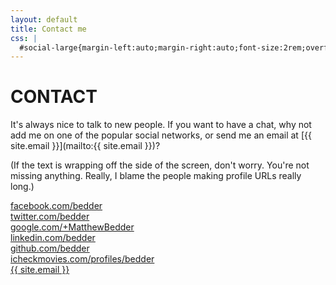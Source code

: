 ```yaml
---
layout: default
title: Contact me
css: |
  #social-large{margin-left:auto;margin-right:auto;font-size:2rem;overflow:hidden}.scroll-warning{display:none}@media only screen and (max-width:650px){.scroll-warning{display:inline}}@media only screen and (-webkit-min-device-pixel-ratio:2),ony screen and (min-resolution:192dpi){#social-large{font-size:4rem}}
---
```


# CONTACT

It's always nice to talk to new people. If you want to have a chat, why not add me on one of the popular social networks, or send me an email at [<span class="email">{{ site.email }}</span>](mailto:{{ site.email }})?

(If the text is wrapping off the side of the screen, don't worry. You're not missing anything. Really, I blame the people making profile URLs really long.)

<div id="social-large" >
	<div class="social-large-entry">
		<a href="https://www.facebook.com/bedder/" class="fa-stack">
			<i class="fb-logo fa fa-circle fa-stack-2x"></i>
			<i class="bg-logo fa fa-facebook fa-stack-1x"></i>
		</a>
		<a href="https://www.facebook.com/bedder/">
			facebook.com/bedder
		</a>
	</div>
	<div class="social-large-entry">
		<a href="https://www.twitter.com/bedder/" class="fa-stack">
			<i class="tw-logo fa fa-circle fa-stack-2x"></i>
			<i class="bg-logo fa fa-twitter fa-stack-1x"></i>
		</a>
		<a href="https://www.twitter.com/bedder/">
			twitter.com/bedder
		</a>
	</div>
	<div class="social-large-entry">
		<a href="https://www.google.com/+MatthewBedder/" class="fa-stack">
			<i class="gp-logo fa fa-circle fa-stack-2x"></i>
			<i class="bg-logo fa fa-google-plus fa-stack-1x"></i>
		</a>
		<a href="https://www.google.com/+MatthewBedder/" class="fa-stack">
			google.com/+MatthewBedder
		</a>
	</div>
	<div class="social-large-entry">
		<a href="https://www.linkedin.com/in/bedder/" class	="fa-stack">	
			<i class="li-logo fa fa-circle fa-stack-2x"></i>
			<i class="bg-logo fa fa-linkedin fa-stack-1x"></i>
		</a>
		<a href="https://www.linkedin.com/in/bedder/">
			linkedin.com/bedder
		</a>
	</div>
	<div class="social-large-entry">
		<a href="https://www.github.com/bedder/" class="fa-stack">
			<i class="gh-logo fa fa-circle fa-stack-2x"></i>
			<i class="bg-logo fa fa-github-alt fa-stack-1x"></i>
		</a>
		<a href="https://www.github.com/bedder/">
			github.com/bedder
		</a>
	</div>
	<div class="social-large-entry">
		<a href="https://icheckmovies.com/profiles/bedder/" class="fa-stack">
			<i class="ic-logo fa fa-circle fa-stack-2x"></i>
			<i class="bg-logo fa fa-check fa-stack-1x"></i>
		</a>
		<a href="https://icheckmovies.com/profiles/bedder/">
			icheckmovies.com/<span class="text-small">profiles</span>/bedder
		</a>
	</div>
	<div class="social-large-entry">
		<a href="{{ site.mailto }}" class="fa-stack">
			<i class="gm-logo fa fa-circle fa-stack-2x"></i>
			<i class="bg-logo fa fa-envelope fa-stack-1x"></i>
		</a>
		<a href="{{ site.mailto }}" class="fa-stack">
			{{ site.email }}
		</a>
	</div>
</div>